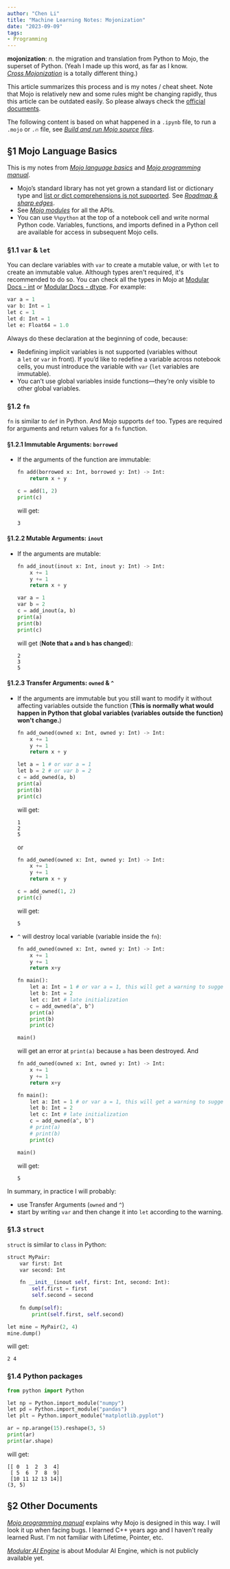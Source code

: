 ```yaml
---
author: "Chen Li"
title: "Machine Learning Notes: Mojonization"
date: "2023-09-09"
tags: 
- Programming
---
```


__mojonization__: _n._ the migration and translation from Python to Mojo, the superset of Python. (Yeah I made up this word, as far as I know. [_Cross Mojonization_](http://darkbluejacket.blogspot.com/2015/09/the-glory-of-cross-mojonization.html) is a totally different thing.)

This article summarizes this process and is my notes / cheat sheet. Note that Mojo is relatively new and some rules might be changing rapidly, thus this article can be outdated easily. So please always check the [official documents](https://docs.modular.com/).

The following content is based on what happened in a `.ipynb` file, to run a `.mojo` or `.🔥` file, see [_Build and run Mojo source files_](https://docs.modular.com/mojo/manual/get-started/hello-world.html#build-and-run-mojo-source-files).

## §1 Mojo Language Basics

This is my notes from [_Mojo language basics_](https://docs.modular.com/mojo/manual/basics/) and [_Mojo programming manual_](https://docs.modular.com/mojo/programming-manual.html).

- Mojo’s standard library has not yet grown a standard list or dictionary type and [list or dict comprehensions is not supported](https://docs.modular.com/mojo/roadmap.html#no-list-or-dict-comprehensions). See [_Roadmap & sharp edges_](https://docs.modular.com/mojo/roadmap.html).
- See [_Mojo modules_](https://docs.modular.com/mojo/lib.html) for all the APIs.
- You can use `%%python` at the top of a notebook cell and write normal Python code. Variables, functions, and imports defined in a Python cell are available for access in subsequent Mojo cells.

### §1.1 `var` & `let`

You can declare variables with `var` to create a mutable value, or with `let` to create an immutable value. Although types aren't required, it's recommended to do so. You can check all the types in Mojo at [Modular Docs - int](https://docs.modular.com/mojo/stdlib/builtin/int.html) or [Modular Docs - dtype](https://docs.modular.com/mojo/stdlib/builtin/dtype.html). For example:
```python
var a = 1
var b: Int = 1
let c = 1
let d: Int = 1
let e: Float64 = 1.0
```

Always do these declaration at the beginning of code, because:
- Redefining implicit variables is not supported (variables without a `let` or `var` in front). If you’d like to redefine a variable across notebook cells, you must introduce the variable with `var` (`let` variables are immutable). 
- You can’t use global variables inside functions—they’re only visible to other global variables.

### §1.2 `fn`

`fn` is similar to `def` in Python. And Mojo supports `def` too. Types are required for arguments and return values for a `fn` function.

#### §1.2.1 Immutable Arguments: `borrowed`

- If the arguments of the function are immutable:
    ```python
    fn add(borrowed x: Int, borrowed y: Int) -> Int:
        return x + y
    
    c = add(1, 2)
    print(c)
    ```
    will get:
    ```Shell
    3
    ```

#### §1.2.2 Mutable Arguments: `inout`

- If the arguments are mutable:
    ```python
    fn add_inout(inout x: Int, inout y: Int) -> Int:
        x += 1
        y += 1
        return x + y
    
    var a = 1
    var b = 2
    c = add_inout(a, b)
    print(a)
    print(b)
    print(c)
    ```
    will get (__Note that `a` and `b` has changed__):
    ```Shell
    2
    3
    5
    ```

#### §1.2.3 Transfer Arguments: `owned` & `^`

- If the arguments are immutable but you still want to modify it without affecting variables outside the function (__This is normally what would happen in Python that global variables (variables outside the function) won't change.__)
    ```python
    fn add_owned(owned x: Int, owned y: Int) -> Int:
        x += 1
        y += 1
        return x + y
    
    let a = 1 # or var a = 1
    let b = 2 # or var b = 2
    c = add_owned(a, b)
    print(a)
    print(b)
    print(c)
    ```
    will get:
    ```Shell
    1
    2
    5
    ```
    or
    ```python
    fn add_owned(owned x: Int, owned y: Int) -> Int:
        x += 1
        y += 1
        return x + y
    
    c = add_owned(1, 2)
    print(c)
    ```
    will get:
    ```Shell
    5
    ```

- `^` will destroy local variable (variable inside the `fn`):
    ```python
    fn add_owned(owned x: Int, owned y: Int) -> Int:
        x += 1
        y += 1
        return x+y
    
    fn main():
        let a: Int = 1 # or var a = 1, this will get a warning to suggest using let because a is never mutated
        let b: Int = 2
        let c: Int # late initialization
        c = add_owned(a^, b^)
        print(a)
        print(b)
        print(c)
    
    main()
    ```
    will get an error at `print(a)` because `a` has been destroyed. And
    ```python
    fn add_owned(owned x: Int, owned y: Int) -> Int:
        x += 1
        y += 1
        return x+y
    
    fn main():
        let a: Int = 1 # or var a = 1, this will get a warning to suggest using let because a is never mutated
        let b: Int = 2
        let c: Int # late initialization
        c = add_owned(a^, b^)
        # print(a)
        # print(b)
        print(c)
    
    main()
    ```
    will get:
    ```Shell
    5
    ```

In summary, in practice I will probably:
- use Transfer Arguments (`owned` and `^`)
- start by writing `var` and then change it into `let` according to the warning.

### §1.3 `struct`

`struct` is similar to `class` in Python:
```python
struct MyPair:
    var first: Int
    var second: Int

    fn __init__(inout self, first: Int, second: Int):
        self.first = first
        self.second = second
    
    fn dump(self):
        print(self.first, self.second)

let mine = MyPair(2, 4)
mine.dump()
```
will get:
```Shell
2 4
```

### §1.4 Python packages

```python
from python import Python

let np = Python.import_module("numpy")
let pd = Python.import_module("pandas")
let plt = Python.import_module("matplotlib.pyplot")

ar = np.arange(15).reshape(3, 5)
print(ar)
print(ar.shape)
```
will get:
```Shell
[[ 0  1  2  3  4]
 [ 5  6  7  8  9]
 [10 11 12 13 14]]
(3, 5)
```

## §2 Other Documents

[_Mojo programming manual_](https://docs.modular.com/mojo/programming-manual.html) explains why Mojo is designed in this way. I will look it up when facing bugs. I learned C++ years ago and I haven't really learned Rust. I'm not familiar with Lifetime, Pointer, etc.

[_Modular AI Engine_](https://docs.modular.com/engine/) is about Modular AI Engine, which is not publicly available yet.